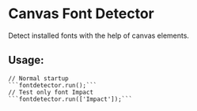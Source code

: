 # Canvas Font Detector
 
Detect installed fonts with the help of canvas elements.

## Usage:
	// Normal startup
	```fontdetector.run();```
	// Test only font Impact
	```fontdetector.run(['Impact']);```